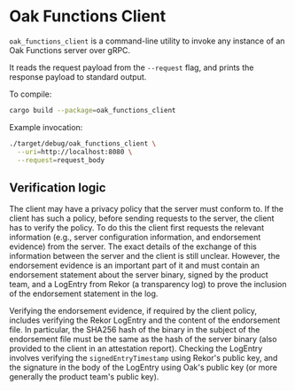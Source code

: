 # Oak Functions Client

`oak_functions_client` is a command-line utility to invoke any instance of an
Oak Functions server over gRPC.

It reads the request payload from the `--request` flag, and prints the response
payload to standard output.

To compile:

```sh
cargo build --package=oak_functions_client
```

Example invocation:

```sh
./target/debug/oak_functions_client \
  --uri=http://localhost:8080 \
  --request=request_body
```

## Verification logic

The client may have a privacy policy that the server must conform to. If the
client has such a policy, before sending requests to the server, the client has
to verify the policy. To do this the client first requests the relevant
information (e.g., server configuration information, and endorsement evidence)
from the server. The exact details of the exchange of this information between
the server and the client is still unclear. However, the endorsement evidence is
an important part of it and must contain an endorsement statement about the
server binary, signed by the product team, and a LogEntry from Rekor (a
transparency log) to prove the inclusion of the endorsement statement in the
log.

Verifying the endorsement evidence, if required by the client policy, includes
verifying the Rekor LogEntry and the content of the endorsement file. In
particular, the SHA256 hash of the binary in the subject of the endorsement file
must be the same as the hash of the server binary (also provided to the client
in an attestation report). Checking the LogEntry involves verifying the
`signedEntryTimestamp` using Rekor's public key, and the signature in the body
of the LogEntry using Oak's public key (or more generally the product team's
public key).
